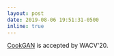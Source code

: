 ```yaml
---
layout: post
date: 2019-08-06 19:51:31-0500
inline: true
---
```


[CookGAN](https://openaccess.thecvf.com/content_WACV_2020/papers/Han_CookGAN_Meal_Image_Synthesis_from_Ingredients_WACV_2020_paper.pdf) is accepted by WACV'20.
